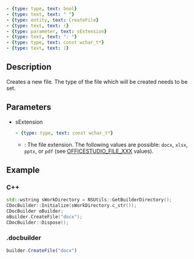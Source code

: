 ```yml signature
- {type: type, text: bool}
- {type: text, text: " "}
- {type: entity, text: CreateFile}
- {type: text, text: (}
- {type: parameter, text: sExtension}
- {type: text, text: ": "}
- {type: type, text: const wchar_t*}
- {type: text, text: )}
```

## Description

Creates a new file. The type of the file which will be created needs to be set.

## Parameters

<parameters>

- sExtension

  ```yml signature.variant="inline"
  - {type: type, text: const wchar_t*}
  ```

  - : The file extension. The following values are possible: `docx`, `xlsx`, `pptx`, or `pdf` (see [OFFICESTUDIO\_FILE\_XXX](../../../../Builder%20App/Overview/index.md#format-types) values).

</parameters>

## Example

### C++

```cpp
std::wstring sWorkDirectory = NSUtils::GetBuilderDirectory();
CDocBuilder::Initialize(sWorkDirectory.c_str());
CDocBuilder oBuilder;
oBuilder.CreateFile("docx");
CDocBuilder::Dispose();
```

### .docbuilder

```ts
builder.CreateFile("docx")
```
